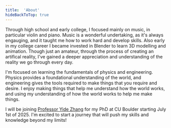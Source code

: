 ```yaml
---
title:  'About'
hideBackToTop: true
---
```


Through high school and early college, I focused mainly on music, in particular violin and piano. Music is a wonderful undertaking, as it's always engauging, and it taught me how to work hard and develop skills. Also early in my college career I became invested in Blender to learn 3D modelling and animation. Though just an amateur, through the process of creating an artifical reality, I've gained a deeper appreciation and understanding of the reality we go through every day.

I'm focused on learning the fundamentals of physics and engineering. Physics provides a foundational understanding of the world, and engineering gives the tools required to make things that you require and desire. I enjoy making things that help me understand how the world works, and using my understanding of how the world works to help me make things.

I will be joining [Professor Yide Zhang](https://yzhang34.github.io/) for my PhD at CU Boulder starting July 1st of 2025. I'm excited to start a journey that will push my skills and knowledge beyond my limits!
